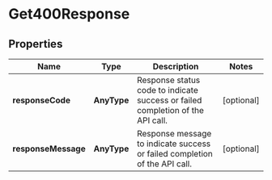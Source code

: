 

# Get400Response


## Properties

Name | Type | Description | Notes
------------ | ------------- | ------------- | -------------
**responseCode** | **AnyType** | Response status code to indicate success or failed completion of the API call. |  [optional]
**responseMessage** | **AnyType** | Response message to indicate success or failed completion of the API call. |  [optional]



